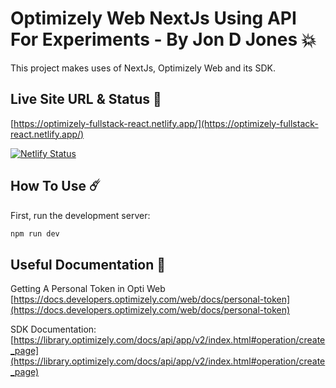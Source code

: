 # Optimizely Web NextJs Using API For Experiments - By Jon D Jones 💥

This project makes uses of NextJs, Optimizely Web and its SDK.

## Live Site URL & Status 👺

[https://optimizely-fullstack-react.netlify.app/](https://optimizely-fullstack-react.netlify.app/)

[![Netlify Status](https://api.netlify.com/api/v1/badges/63a844ad-6f67-47ad-bbd7-61ff295069d1/deploy-status)](https://app.netlify.com/sites/optimizely-fullstack-react/deploys)

## How To Use ☄️

First, run the development server:

```bash
npm run dev
```

## Useful Documentation 📄

Getting A Personal Token in Opti Web
[https://docs.developers.optimizely.com/web/docs/personal-token](https://docs.developers.optimizely.com/web/docs/personal-token)

SDK Documentation:
[https://library.optimizely.com/docs/api/app/v2/index.html#operation/create_page](https://library.optimizely.com/docs/api/app/v2/index.html#operation/create_page)
